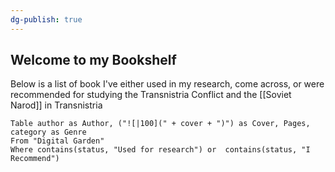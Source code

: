 ```yaml
---
dg-publish: true
---
```

## Welcome to my Bookshelf


Below is a list of book I've either used in my research, come across, or were recommended for studying the Transnistria Conflict and the [[Soviet Narod]] in Transnistria 


```dataview 
Table author as Author, ("![|100](" + cover + ")") as Cover, Pages, category as Genre
From "Digital Garden" 
Where contains(status, "Used for research") or  contains(status, "I Recommend")
```